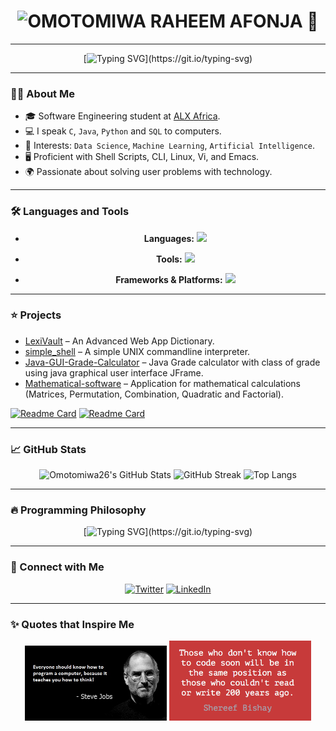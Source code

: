 <div align="center">

# ![OMOTOMIWA RAHEEM AFONJA](https://omotomiwa26.wixsite.com/afonja-omotomiwa) 👋 

----

[![Typing SVG](https://readme-typing-svg.herokuapp.com?lines=Software+Engineer+|+Product+Manager;Technical+Mentor+|+Database+Manager;AI+Explorer+|+Researcher.;)](https://git.io/typing-svg)

---

</div>

### :man_technologist: About Me

- 🎓 Software Engineering student at [ALX Africa](https://www.alxafrica.com).
- 💻 I speak `C`, `Java`, `Python` and `SQL` to computers.
- 🤖 Interests: `Data Science`, `Machine Learning`, `Artificial Intelligence`.
- 🖥️ Proficient with Shell Scripts, CLI, Linux, Vi, and Emacs.
- 🌍 Passionate about solving user problems with technology.

---

### :hammer_and_wrench: Languages and Tools
<div align="center">
  
- **Languages:**
  <img src="https://skillicons.dev/icons?i=java,python,c,js,html,css" />
  
- **Tools:**
  <img src="https://skillicons.dev/icons?i=git,github,vscode,linux,ubuntu,bash,emacs,vim" />

- **Frameworks & Platforms:**
  <img src="https://skillicons.dev/icons?i=flask,mysql,postgres,azure,nginx" />

</div>

---

### :star: Projects
- [LexiVault](https://github.com/omotomiwa26/Lexi_Vault) – An Advanced Web App Dictionary.
- [simple_shell](https://github.com/omotomiwa26/simple_shell) – A simple UNIX commandline interpreter.
- [Java-GUI-Grade-Calculator](https://github.com/omotomiwa26/Java-GUI-Grade-Calculator-) – Java Grade calculator with class of grade using java graphical user interface JFrame.
- [Mathematical-software](https://github.com/omotomiwa26/Mathematical-software) – Application for mathematical calculations (Matrices, Permutation, Combination, Quadratic and Factorial).

[![Readme Card](https://github-readme-stats.vercel.app/api/pin/?username=omotomiwa26&repo=simple_shell&theme=tokyonight)](https://github.com/omotomiwa26/simple_shell)
[![Readme Card](https://github-readme-stats.vercel.app/api/pin/?username=omotomiwa26&repo=Java-GUI-Grade-Calculator-&theme=tokyonight)](https://github.com/omotomiwa26/Java-GUI-Grade-Calculator-)

---

### :chart_with_upwards_trend: GitHub Stats
<div align="center">

![Omotomiwa26's GitHub Stats](https://github-readme-stats.vercel.app/api?username=omotomiwa26&show_icons=true&theme=tokyonight)
![GitHub Streak](https://github-readme-streak-stats.herokuapp.com/?user=omotomiwa26&theme=tokyonight)
![Top Langs](https://github-readme-stats.vercel.app/api/top-langs/?username=omotomiwa26&show_icons=true&theme=tokyonight&langs_count=10&layout=compact)

</div>

---

### :fire: Programming Philosophy
<div align="center">
  
[![Typing SVG](https://readme-typing-svg.herokuapp.com/?lines=There+are+only+1+0+types+of+people+;those+who+understands+binary;and+those+who+don't.)](https://git.io/typing-svg)

</div>

---

### :handshake: Connect with Me
<div align="center">

<a href="https://twitter.com/i_am_omotomiwa" target="_blank"><img alt="Twitter" src="https://img.shields.io/badge/twitter-%231DA1F2.svg?&style=for-the-badge&logo=twitter&logoColor=white" /></a>
<a href="https://www.linkedin.com/in/afonja-omotomiwa-6b80b61b2/" target="_blank"><img alt="LinkedIn" src="https://img.shields.io/badge/linkedin-%230077B5.svg?&style=for-the-badge&logo=linkedin&logoColor=white" /></a>



</div>

---

### :sparkles: Quotes that Inspire Me
<div align="center">
  
<img src="https://github.com/omotomiwa26/omotomiwa26/blob/main/143476-steve-jobs-computer-programming-quote.jpg" width="45%" />
<img src="https://github.com/omotomiwa26/omotomiwa26/blob/main/those-who-dont-know-how-to-code-soon-will-be.png" width="45%" />

</div>
